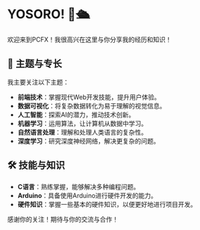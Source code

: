 # **YOSORO!** 👋🛳️

欢迎来到PCFX！我很高兴在这里与你分享我的经历和知识！

## 📗 主题与专长

我主要关注以下主题：

- **前端技术**：掌握现代Web开发技能，提升用户体验。
- **数据可视化**：将复杂数据转化为易于理解的视觉信息。
- **人工智能**：探索AI的潜力，推动技术创新。
- **机器学习**：运用算法，让计算机从数据中学习。
- **自然语言处理**：理解和处理人类语言的复杂性。
- **深度学习**：研究深度神经网络，解决更复杂的问题。


## 🛠️ 技能与知识

- **C语言**：熟练掌握，能够解决多种编程问题。
- **Arduino**：具备使用Arduino进行硬件开发的能力。
- **硬件知识**：掌握一些基本的硬件知识，以便更好地进行项目开发。

感谢你的关注！期待与你的交流与合作！



